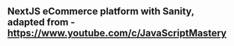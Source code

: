 ## NextJS eCommerce platform with Sanity, adapted from - https://www.youtube.com/c/JavaScriptMastery
